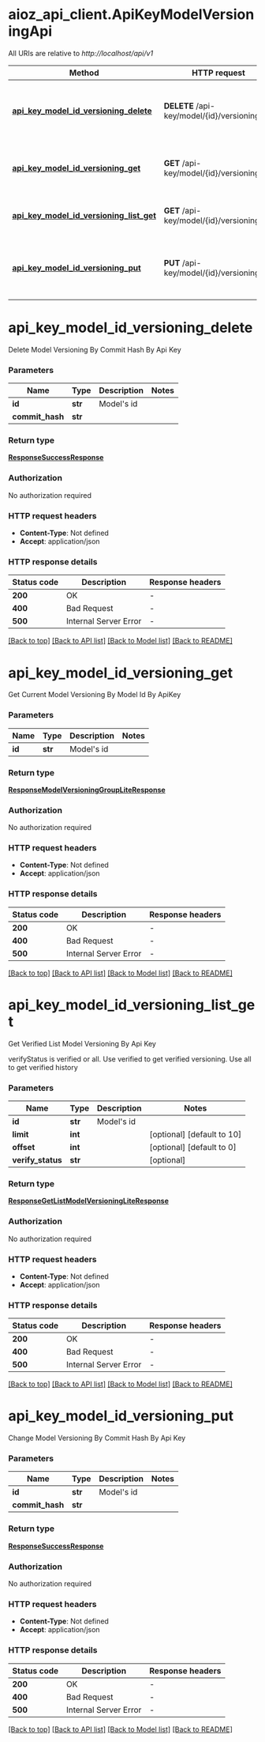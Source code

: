 # aioz_api_client.ApiKeyModelVersioningApi

All URIs are relative to *http://localhost/api/v1*

Method | HTTP request | Description
------------- | ------------- | -------------
[**api_key_model_id_versioning_delete**](ApiKeyModelVersioningApi.md#api_key_model_id_versioning_delete) | **DELETE** /api-key/model/{id}/versioning | Delete Model Versioning By Commit Hash By Api Key
[**api_key_model_id_versioning_get**](ApiKeyModelVersioningApi.md#api_key_model_id_versioning_get) | **GET** /api-key/model/{id}/versioning | Get Current Model Versioning By Model Id By ApiKey
[**api_key_model_id_versioning_list_get**](ApiKeyModelVersioningApi.md#api_key_model_id_versioning_list_get) | **GET** /api-key/model/{id}/versioning/list | Get Verified List Model Versioning By Api Key
[**api_key_model_id_versioning_put**](ApiKeyModelVersioningApi.md#api_key_model_id_versioning_put) | **PUT** /api-key/model/{id}/versioning | Change Model Versioning By Commit Hash By Api Key


# **api_key_model_id_versioning_delete**


Delete Model Versioning By Commit Hash By Api Key



### Parameters


Name | Type | Description  | Notes
------------- | ------------- | ------------- | -------------
 **id** | **str**| Model&#39;s id | 
 **commit_hash** | **str**|  | 

### Return type

[**ResponseSuccessResponse**](ResponseSuccessResponse.md)

### Authorization

No authorization required

### HTTP request headers

 - **Content-Type**: Not defined
 - **Accept**: application/json

### HTTP response details

| Status code | Description | Response headers |
|-------------|-------------|------------------|
**200** | OK |  -  |
**400** | Bad Request |  -  |
**500** | Internal Server Error |  -  |

[[Back to top]](#) [[Back to API list]](../README.md#documentation-for-api-endpoints) [[Back to Model list]](../README.md#documentation-for-models) [[Back to README]](../README.md)

# **api_key_model_id_versioning_get**


Get Current Model Versioning By Model Id By ApiKey




### Parameters


Name | Type | Description  | Notes
------------- | ------------- | ------------- | -------------
 **id** | **str**| Model&#39;s id | 


### Return type

[**ResponseModelVersioningGroupLiteResponse**](ResponseModelVersioningGroupLiteResponse.md)

### Authorization

No authorization required

### HTTP request headers

 - **Content-Type**: Not defined
 - **Accept**: application/json

### HTTP response details

| Status code | Description | Response headers |
|-------------|-------------|------------------|
**200** | OK |  -  |
**400** | Bad Request |  -  |
**500** | Internal Server Error |  -  |

[[Back to top]](#) [[Back to API list]](../README.md#documentation-for-api-endpoints) [[Back to Model list]](../README.md#documentation-for-models) [[Back to README]](../README.md)

# **api_key_model_id_versioning_list_get**


Get Verified List Model Versioning By Api Key

verifyStatus is verified or all. Use verified to get verified versioning. Use all to get verified history



### Parameters


Name | Type | Description  | Notes
------------- | ------------- | ------------- | -------------
 **id** | **str**| Model&#39;s id | 
 **limit** | **int**|  | [optional] [default to 10]
 **offset** | **int**|  | [optional] [default to 0]
 **verify_status** | **str**|  | [optional] 

### Return type

[**ResponseGetListModelVersioningLiteResponse**](ResponseGetListModelVersioningLiteResponse.md)

### Authorization

No authorization required

### HTTP request headers

 - **Content-Type**: Not defined
 - **Accept**: application/json

### HTTP response details

| Status code | Description | Response headers |
|-------------|-------------|------------------|
**200** | OK |  -  |
**400** | Bad Request |  -  |
**500** | Internal Server Error |  -  |

[[Back to top]](#) [[Back to API list]](../README.md#documentation-for-api-endpoints) [[Back to Model list]](../README.md#documentation-for-models) [[Back to README]](../README.md)

# **api_key_model_id_versioning_put**


Change Model Versioning By Commit Hash By Api Key





### Parameters


Name | Type | Description  | Notes
------------- | ------------- | ------------- | -------------
 **id** | **str**| Model&#39;s id | 
 **commit_hash** | **str**|  | 


### Return type

[**ResponseSuccessResponse**](ResponseSuccessResponse.md)

### Authorization

No authorization required

### HTTP request headers

 - **Content-Type**: Not defined
 - **Accept**: application/json

### HTTP response details

| Status code | Description | Response headers |
|-------------|-------------|------------------|
**200** | OK |  -  |
**400** | Bad Request |  -  |
**500** | Internal Server Error |  -  |

[[Back to top]](#) [[Back to API list]](../README.md#documentation-for-api-endpoints) [[Back to Model list]](../README.md#documentation-for-models) [[Back to README]](../README.md)

